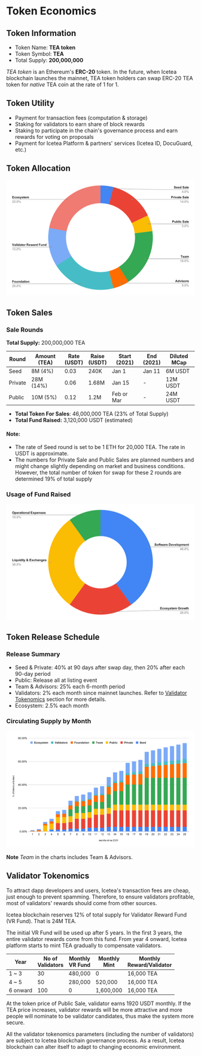 # Token Economics

## Token Information

- Token Name: __TEA token__
- Token Symbol: __TEA__
- Total Supply: __200,000,000__

_TEA token_ is an Ethereum's __ERC-20__ token. In the future, when Icetea blockchain launches the mainnet, TEA token holders can swap ERC-20 TEA token for _native_ TEA coin at the rate of 1 for 1.

## Token Utility

- Payment for transaction fees (computation & storage)
- Staking for validators to earn share of block rewards
- Staking to participate in the chain's governance process and earn rewards for voting on proposals
- Payment for Icetea Platform & partners' services (Icetea ID, DocuGuard, etc.)

## Token Allocation

![Token Allocation](./alloc.svg)

## Token Sales
### Sale Rounds
__Total Supply:__ 200,000,000 TEA

| Round | Amount<br>(TEA) | Rate<br>(USDT) | Raise<br>(USDT) | Start<br>(2021) | End<br>(2021) | Diluted<br>MCap<br> |
|-------|--------|------|-------|-------|-----|----|
| Seed | 8M (4%) | 0.03 | 240K | Jan 1 | Jan 11 | 6M USDT |
| Private | 28M (14%) | 0.06 | 1.68M | Jan 15 | - | 12M USDT |
| Public | 10M (5%) | 0.12 | 1.2M | Feb or Mar | - | 24M USDT |

- __Total Token For Sales__: 46,000,000 TEA (23% of Total Supply)
- __Total Fund Raised:__ 3,120,000 USDT (estimated)

#### Note:
- The rate of Seed round is set to be 1 ETH for 20,000 TEA. The rate in USDT is approximate.
- The numbers for Private Sale and Public Sales are planned numbers and might change slightly depending on market and business conditions. However, the total number of token for swap for these 2 rounds are determined 19% of total supply

### Usage of Fund Raised

![Usage of Fund](./fund.svg)

## Token Release Schedule

### Release Summary
- Seed & Private: 40% at 90 days after swap day, then 20% after each 90-day period
- Public: Release all at listing event
- Team & Advisors: 25% each 6-month period
- Validators: 2% each month since mainnet launches. Refer to [Validator Tokenomics](#validator-tokenomics) section for more details.
- Ecosystem: 2.5% each month

### Circulating Supply by Month
![Circulating Suply](./circulating.svg)

**Note** _Team_ in the charts includes Team & Advisors.

## Validator Tokenomics

To attract dapp developers and users, Icetea's transaction fees are cheap, just enough to prevent spamming. Therefore, to ensure validators profitable, most of validators' rewards should come from other sources.

Icetea blockchain reserves 12% of total supply for Validator Reward Fund (VR Fund). That is 24M TEA.

The initial VR Fund will be used up after 5 years. In the first 3 years, the entire validator rewards come from this fund. From year 4 onward, Icetea platform starts to mint TEA gradually to compensate validators.

| Year | No of<br>Validators | Monthly<br>VR Fund | Monthly<br>Mint | Monthly<br>Reward/Validator |
|------|------------|-----|------|-------|
| 1 ~ 3| 30 | 480,000 | 0 | 16,000 TEA |
| 4 ~ 5| 50 |  280,000 | 520,000 | 16,000 TEA |
| 6 onward | 100 | 0 | 1,600,000 | 16,000 TEA |

At the token price of Public Sale, validator earns 1920 USDT monthly. If the TEA price increases, validator rewards will be more attractive and more people will nominate to be validator candidates, thus make the system more secure.

All the validator tokenomics parameters (including the number of validators) are subject to Icetea blockchain governance process. As a result, Icetea blockchain can alter itself to adapt to changing economic environment.